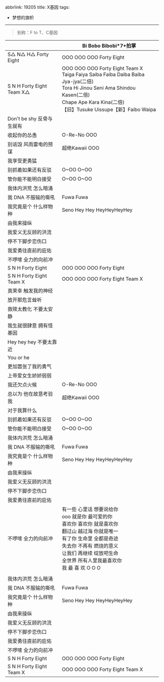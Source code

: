 abbrlink: 19205
title: X基因
tags:
  - 梦想的旗帜
---
> 别称：F to T、C基因

|      |Bi Bobo Bibobi*7+拍掌|
|--|--|
|S△ N△ H△ Forty Eight|OOO OOO OOO Forty Eight|
|S N H Forty Eight Team X△|OOO OOO OOO Forty Eight Team X<br>Taiga Faiya Saiba Faiba Daiba Baiba Jya-jya(二倍)<br>Tora Hi Jinou Seni Ama Shindou Kasen(二倍)<br>Chape Ape Kara Kina(二倍)<br>【旧】Tusuke Uissupe【新】Faibo Waipa|
|Don't be shy 反骨与生就有|      |
|收起你的怂恿|O-Re-No OOO|
|别诋毁 风雨雷电的预谋|超绝Kawaii OOO|
|我享受更勇猛|      |
|别抓着如果还有反驳|O~OO O~OO|
|管你能不能明白接受|O~OO O~OO|
|我体内洪荒 怎么暗涌|      |
|我 DNA 不服输的嘶吼|Fuwa Fuwa|
|我究竟是个 什么样物种|Seno Hey Hey HeyHeyHeyHey|
|由我来操纵|      |
|我爱义无反顾的洪流|      |
|停不下脚步恋伤口|      |
|我爱勇往直前的庇佑|      |
|不啰嗦 全力的向前冲|      |
|S N H Forty Eight|OOO OOO OOO Forty Eight|
|S N H Forty Eight Team X|OOO OOO OOO Forty Eight Team X|
|真荣幸 触发我的神经|      |
|放开那危言耸听|      |
|救赎太教化 不要太安静|      |
|我生就很肆意 拥有怪基因|      |
|Hey hey hey 不要太靠近|      |
|You or he|      |
|更加嚣张了我的勇气|      |
|上帝爱女生娇娇弱弱|      |
|我还欠点火候|O-Re-No OOO|
|总以为 他在故意考验我|超绝Kawaii OOO|
|对于我算什么|      |
|别抓着如果还有反驳|O~OO O~OO|
|管你能不能明白接受|O~OO O~OO|
|我体内洪荒 怎么暗涌|      |
|我 DNA 不服输的嘶吼|Fuwa Fuwa|
|我究竟是个 什么样物种|Seno Hey Hey HeyHeyHeyHey|
|由我来操纵|      |
|我爱义无反顾的洪流|      |
|停不下脚步恋伤口|      |
|我爱勇往直前的庇佑|      |
|不啰嗦 全力的向前冲|有一些 心里话 想要说给你<br>ooo 就是你 最可爱的你<br>喜欢你 喜欢你 就是喜欢你<br>翻过山 越过海 你就是唯一<br>有了你 生命里 全都是奇迹<br>失去你 不再有 燃烧的意义<br>让我们 再继续 绽放吧生命<br>全世界 所有人里我最喜欢你<br>我 最 喜 欢 O O O|
|      |      |
|我体内洪荒 怎么暗涌|      |
|我 DNA 不服输的嘶吼|Fuwa Fuwa|
|我究竟是个 什么样物种|Seno Hey Hey HeyHeyHeyHey|
|由我来操纵|      |
|我爱义无反顾的洪流|      |
|停不下脚步恋伤口|      |
|我爱勇往直前的庇佑|      |
|不啰嗦 全力的向前冲|      |
|S N H Forty Eight|OOO OOO OOO Forty Eight|
|S N H Forty Eight Team X|OOO OOO OOO Forty Eight Team X|